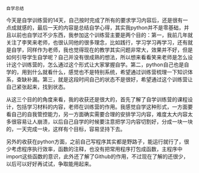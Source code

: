     自学总结
今天是自学训练营的14天，自己按时完成了所有的要求学习内容后，还是很有一点成就感的，最后一天的内容是总结自学心得，其实我python并不是零基础，并且以前也自学过不少东西，我参加这个训练营主要是两个目的：第一，我前几年就关注了李笑来老师，也很认同他的很多理念，比如践行，学习学习再学习，还有就是自学，同样作为老师，我也觉得现在的教学其实问题非常大，效果并不好，但是如何引导学生自学呢？自己并没有很成熟的想法，所以想来看看笑来老师是怎么设计这个训练营的，怎么通过这个形式让大家掌握自学。第二，python自己也是自学的，用到什么就看什么，感觉也不是特别系统，希望通过训练营梳理一下知识体系，查缺补漏。第三，就是这段时间自己的状态不是很好，希望通过这个训练营让自己紧张起来，找到状态。

从这三个目的的角度来看，我的收获还是很大的，首先了解了自学训练营的课程设计，包括学习材料的内容，老师在训练营的作用。我感觉自学这种形式，一方面要看自己的自我管控能力，另一方面确实需要合理的安排学习内容，难度太大内容太多很容易让人崩溃，以后自己自学的时候要注意把学习内容切割好，分成一块一块的，一天完成一块，这样有个目标，容易坚持下去。

另外的收获在python方面，之前自己写程序其实都是野路子，能运行就行了，很少考虑程序执行效率，函数的注释，也没有把常用程序打包成函数，主程序中import这些函数的意识，此外还了解了Github的作用，不过现在了解的还很少，以后可以好好再试试，争取能用起来。
